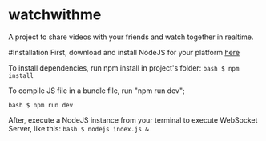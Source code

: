 # watchwithme
A project to share videos with your friends and watch together in realtime.

#Installation
First, download and install NodeJS for your platform [here](https://nodejs.org/en/)

To install dependencies, run npm install in project's folder:
``bash
$ npm install
``

To compile JS file in a bundle file, run "npm run dev";

``bash
$ npm run dev
``

After, execute a NodeJS instance from your terminal to execute WebSocket Server, like this:
``bash
 $ nodejs index.js &
``

